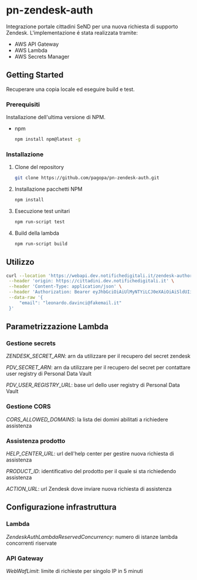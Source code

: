# pn-zendesk-auth
Integrazione portale cittadini SeND per una nuova richiesta di supporto Zendesk.
L'implementazione é stata realizzata tramite:
- AWS API Gateway
- AWS Lambda
- AWS Secrets Manager

## Getting Started

Recuperare una copia locale ed eseguire build e test.

### Prerequisiti

Installazione dell'ultima versione di NPM.
* npm
  ```sh
  npm install npm@latest -g
  ```

### Installazione

1. Clone del repository
   ```sh
   git clone https://github.com/pagopa/pn-zendesk-auth.git
   ```
2. Installazione pacchetti NPM
   ```sh
   npm install
   ```
3. Esecuzione test unitari
   ```sh
   npm run-script test
   ```
4. Build della lambda
   ```sh
   npm run-script build
   ```
## Utilizzo

   ```sh
   curl --location 'https://webapi.dev.notifichedigitali.it/zendesk-authorization/new-support-request' \
    --header 'origin: https://cittadini.dev.notifichedigitali.it' \
    --header 'Content-Type: application/json' \
    --header 'Authorization: Bearer eyJhbGciOiAiUlMyNTYiLCJ0eXAiOiAiSldUIiwia2lkIjogImFhZmQ0ZjllLTRhYmMtNDkwOC04NzMxLWJmNGVhOGI2ZTA4YSJ9.eyJpYXQiOiAxNzExMDMyMTA2LCJleHAiOiAxNzQyNTY4MTA2LCAidWlkIjogIjQxNDdiNTQ3LTg3YjktNGEyMy05NDIwLWNhYzU3NzU1YjI2YyIsImlzcyI6ICJodHRwczovL3dlYmFwaS5kZXYubm90aWZpY2hlZGlnaXRhbGkuaXQiLCJhdWQiOiAid2ViYXBpLmRldi5ub3RpZmljaGVkaWdpdGFsaS5pdCJ9.vNrejGDnEgUDN3vCmQuCDK_l7W7KXYhL7xMOKXpDjK5-1VMbPDb2tOlZgX9t2skejYR2LjUwl_uMqZOuFmXDlwPLZF-sQoVjHHR_tUYWULmG9aJcbXmC1esbKmk9-UdQcEaYLg2BHLGWWxf8VoOHwTeMGp2BP3ElhjMcNGB6O0N5h-3ep4FQVDwERKur7EplZ7-XraytL0px628jM_PgEH-S8ZMfcqKBqF5txG8v1YNLCAGAMOdlr6RVPE9GwVPMDCVpDyVr-DgE1QxdpiKgn5FBOgjClOPsb3wF3bIVLgOenrzqqud3c-9HvfMUUUm1Aa9-hr0v4nvJ8s5k6Fwoxw' \
    --data-raw '{
        "email": "leonardo.davinci@fakemail.it"
    }'
   ```

## Parametrizzazione Lambda

### Gestione secrets
_ZENDESK_SECRET_ARN_: arn da utilizzare per il recupero del secret zendesk

_PDV_SECRET_ARN_: arn da utilizzare per il recupero del secret per contattare user registry di Personal Data Vault

_PDV_USER_REGISTRY_URL_: base url dello user registry di Personal Data Vault

### Gestione CORS
_CORS_ALLOWED_DOMAINS_: la lista dei domini abilitati a richiedere assistenza

### Assistenza prodotto
_HELP_CENTER_URL_: url dell'help center per gestire nuova richiesta di assistenza

_PRODUCT_ID_: identificativo del prodotto per il quale si sta richiedendo assistenza

_ACTION_URL_: url Zendesk dove inviare nuova richiesta di assistenza

## Configurazione infrastruttura

### Lambda
_ZendeskAuthLambdaReservedConcurrency_: numero di istanze lambda concorrenti riservate

### API Gateway
_WebWafLimit_: limite di richieste per singolo IP in 5 minuti